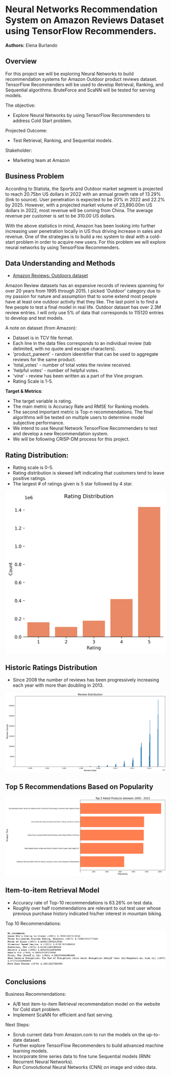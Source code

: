 # Neural Networks Recommendation System on Amazon Reviews Dataset using TensorFlow Recommenders. 

**Authors:** Elena Burlando

## Overview
For this project we will be exploring Neural Networks to build recommendation systems for Amazon Outdoor product reviews dataset. TensorFlow Recommenders will be used to develop Retrieval, Ranking, and Sequential algorithms. BruteForce and ScaNN will be tested for serving models. 

The objective:

* Explore Neural Networks by using TensorFlow Recommenders to address Cold Start problem. 

Projected Outcome: 
* Test Retrieval, Ranking, and Sequential models. 

Stakeholder:

* Marketing team at Amazon


## Business Problem

According to Statista, the Sports and Outdoor market segment is projected to reach 20.75bn US dollars in 2022 with an annual growth rate of 13.29% (link to source). User penetration is expected to be 20% in 2022 and 22.2% by 2025. However, with a projected market volume of 23,890.00m US dollars in 2022, most revenue will be coming from China. The average revenue per customer is set to be 310.00 US dollars.

With the above statistics in mind, Amazon has been looking into further increasing user penetration locally in US thus driving increase in sales and revenue. One of the strategies is to build a rec system to deal with a cold-start problem in order to acquire new users. For this problem we will explore neural networks by using TensorFlow Recommenders.


## Data Understanding and Methods

* [Amazon Reviews: Outdoors dataset](https://www.tensorflow.org/datasets/catalog/amazon_us_reviews)

Amazon Review datasets has an expansive records of reviews spanning for over 20 years from 1995 through 2015. I picked 'Outdoor' category due to my passion for nature and assumption that to some extend most people have at least one outdoor activity that they like. The last point is to find a few people to test a final model in real life. 
Outdoor dataset has over 2.3M review entries. I will only use 5% of data that corresponds to 115120 entries to develop and test models. 

A note on dataset (from Amazon): 
* Dataset is in TCV file format. 
*  Each line in the data files corresponds to an individual review (tab delimited, with no quote and escape characters).
* 'product_pareent' - random ideentifier that can be used to aggregate reviews for the same product. 
* 'total_votes' - number of total votes the review received.
* 'helpful votes' - number of helpful votes.
* 'vine' - review has been written as a part of the Vine program.
* Rating Scale is 1-5. 
 
**Target & Metrics**:  
* The target variable is rating.
* The main metric is Accuracy Rate and RMSE for Ranking models. 
* The second important metric is Top-n recommendations. The final algorithms will be tested on multiple users to determine model subjective performance. 
* We intend to use Neural Network TensorFlow Recommenders to test and develop a new Recommendation system.  
* We will be following CRISP-DM process for this project.



## Rating Distribution:

* Rating scale is 0-5. 
* Rating distribution is skewed left indicating that customers tend to leave positive ratings. 
* The largest # of ratings given is 5 star followed by 4 star. 

![alt text](https://github.com/rusalka013/Amazon_Rec_Systems/blob/main/Visuals/Rating_Distribution.png)


## Historic Ratings Distribution

* Since 2008 the number of reviews has been progressively increasing each year with more than doubling in 2013.

![alt text](https://github.com/rusalka013/Amazon_Rec_Systems/blob/main/Visuals/Historic_Rating_Distribution.png)


## Top 5 Recommendations Based on Popularity


![alt text](https://github.com/rusalka013/Amazon_Rec_Systems/blob/main/Visuals/Most_popular_products.png)
 

## Item-to-item Retrieval Model
* Accuracy rate of  Top-10 recommendations is 63.26% on test data. 
* Roughly over half rcommendations are relevant to out test user whose previous purchase history indicated his/her interest in mountain biking. 


Top 10 Recommendations: 

![alt text](https://github.com/rusalka013/recommendation_project/blob/main/Visuals/SVD_recs.png)
 


## Conclusions

Business Recommendations: 

* A/B test item-to-item Retrieval recommendation model on the website for Cold start problem. 
* Implement ScaNN for efficient and fast serving.

Next Steps: 
* Scrub current data from Amazon.com to run the models on the up-to-date dataset. 
* Further explore TensorFlow Recommenders to build advanced machine learning models. 
* Incorporate time series data to fine tune Sequential models (RNN: Recurrent Neural Networks).
* Run Convolutional Neural Networks (CNN) on image and video data. 





